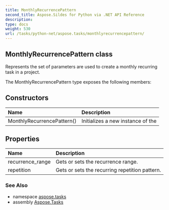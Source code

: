 ```yaml
---
title: MonthlyRecurrencePattern
second_title: Aspose.Sildes for Python via .NET API Reference
description: 
type: docs
weight: 530
url: /tasks/python-net/aspose.tasks/monthlyrecurrencepattern/
---
```


## MonthlyRecurrencePattern class

Represents the set of parameters are used to create a monthly recurring task in a project.

The MonthlyRecurrencePattern type exposes the following members:
## Constructors
| Name | Description |
| :- | :- |
|MonthlyRecurrencePattern()|Initializes a new instance of the|
## Properties
| Name | Description |
| :- | :- |
|recurrence_range|Gets or sets the recurrence range.|
|repetition|Gets or sets the recurring repetition pattern.|

### See Also

* namespace [aspose.tasks](/tasks/python-net/aspose.tasks/)
* assembly [Aspose.Tasks](/tasks/python-net/)

